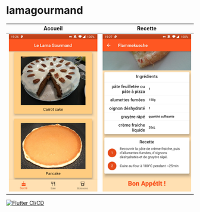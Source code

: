 # lamagourmand

| Accueil | Recette |
| --- | --- |
|![home](/screenshots/home.jpg)|![recipe](/screenshots/recipe.jpg)|

[![Flutter CI/CD](https://github.com/nbros/flutter-lamagourmand/actions/workflows/flutter.yml/badge.svg)](https://github.com/nbros/flutter-lamagourmand/actions/workflows/flutter.yml)
